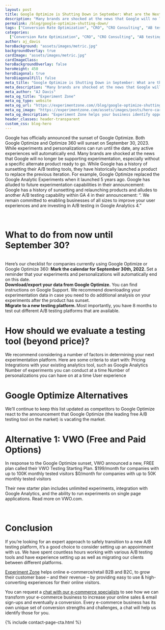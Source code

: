 ```yaml
---
layout: post
title: Google Optimize is Shutting Down in September: What are the Next Best Alternatives for Affordable A/B Testing Tools?
description: "Many brands are shocked at the news that Google will no longer be supporting experimentation, especially without a specific alternate product ready to go."
permalink: /blog/google-optimize-shutting-down/
tags: ["Conversion Rate Optimization", "CRO", "CRO Consulting", "AB testing"]
categories:
  ["Conversion Rate Optimization", "CRO", "CRO Consulting", "AB testing"]
author: aj_davis
heroBackground: "assets/images/metric.jpg"
backgroundOverlay: true
cardImage: "assets/images/metric.jpg"
cardImageClass:
heroBackgroundOverlay: false
heroHeight: 450
heroDiagonal: true
heroDiagonalFill: false
meta_title: "Google Optimize is Shutting Down in September: What are the Next Best Alternatives for Affordable A/B Testing Tools?"
meta_description: "Many brands are shocked at the news that Google will no longer be supporting experimentation, especially without a specific alternate product ready to go."
meta_author: "AJ Davis"
meta_og_title: "Experiment Zone"
meta_og_type: website
meta_og_url: "https://experimentzone.com//blog/google-optimize-shutting-down/"
meta_og_image: "https://experimentzone.com/assets/images/posts/hero-cart.jpg"
meta_og_description: "Experiment Zone helps your business identify opportunities and evaluate ideas using data, so that you can improve customer experiences and increase sales."
header_classes: header-transparent
custom_css: blog-hero
---
```


Google has officially announced the sunset of Google Optimize. Both Google Optimize and Optimize 360 will sunset on September 30, 2023. While experiments and personalizations can run until the date, any active experiences will automatically end.
Many brands are shocked at the news that Google will no longer be supporting experimentation, especially without a specific alternate product ready to go. While Google has a history of sunsetting their A/B testing tools, they have historically launched a product to replace the previous iteration. For example, Google Optimize replaced the Google Analytic Experiments when it launched 5 years ago. 
Google has alluded to future experimentation capabilities in their announcement: Google has a history of sunsetting and relaunching products and alludes to another A/B testing capability within GA 4 in their announcement: “. We remain committed to enabling businesses of all sizes to improve your user experiences and are investing in A/B testing in Google Analytics 4.”

<br/>

# What to do from now until September 30?

<br/>
Here’s our checklist for companies currently using Google Optimize or Google Optimize 360: 
<b> Mark the calendar for September 30th, 2022. </b>
Set a reminder that your experiments and personalizations will automatically end on this date.

<br/>
<b> Download/export your data from Google Optimize.</b>
You can find instructions on Google Support. We recommend downloading your experimentation data in case you need to do additional analysis on your experiments after the product has sunset. 
<br/>
<b> Migrate to a new testing platform. </b>
Most importantly, you have 8 months to test out different A/B testing platforms that are available. 

<br/>

# How should we evaluate a testing tool (beyond price)?
We recommend considering a number of factors in determining your next experimentation platform. Here are some criteria to start with: 
Pricing
Integrations with your existing analytics tool, such as Google Analytics
Number of experiments you can conduct at a time
Number of personalizations you can have on at a time
User experience

# Google Optimize Alternatives
We’ll continue to keep this list updated as competitors to Google Optimize react to the announcement that Google Optimize (the leading free A/B testing tool on the market) is vacating the market.
<br/>

# Alternative 1: VWO (Free and Paid Options)
In response to the Google Optimize sunset, VWO announced a new, FREE plan called their VWO Testing Starting Plan. 
$199/month for companies with up to 100K monthly tested visitors
$0/month for companies with up to 50K monthly tested visitors

Their new starter plan includes unlimited experiments, integration with Google Analytics, and the ability to run experiments on single page applications.  Read more on VWO.com.


<br/>

# Conclusion

If you’re looking for an expert approach to safely transition to a new A/B testing platform, it’s a good choice to consider setting up an appointment with us. We have spent countless hours working with various A/B testing tools and have experience setting up as well as migrating our clients between different platforms.

[Experiment Zone](https://experimentzone.com/) helps online e-commerce/retail B2B and B2C, to grow their customer base – and their revenue – by providing easy to use & high-converting experiences for their online visitors. 

You can request a [chat with our e-commerce specialists]((https://experimentzone.com/consult/#free-consult-form)) to see how we can transform your e-commerce business to increase your online sales & email sign-ups and eventually a conversion. Every e-commerce business has its own unique set of conversion strengths and challenges, a chat will help us identify those for you. 




{% include contact-page-cta.html %}
